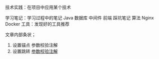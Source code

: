 
技术实践：在项目中应用某个技术

学习笔记：学习过程中的笔记
Java
数据库
中间件
前端
踩坑笔记
算法
Nginx
Docker
工具：发现好的工具推荐


文章内部条状；
1. 设置锚点 <span id="index1">参数校验注解</span>
2. 设置跳转 [参数校验注解](#index1)
            